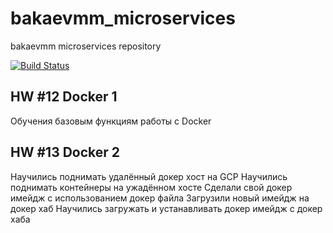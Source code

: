 # bakaevmm_microservices
bakaevmm microservices repository

[![Build Status](https://travis-ci.com/Otus-DevOps-2018-09/bakaevmm_microservices.svg?branch=master)](https://travis-ci.com/Otus-DevOps-2018-09/bakaevmm_microservices)

## HW #12 Docker 1

Обучения базовым функциям работы с Docker


## HW #13 Docker 2

Научились поднимать удалённый докер хост на GCP 
Научились поднимать контейнеры на ужадённом хосте
Сделали свой докер имейдж с использованием докер файла
Загрузили новый имейдж на докер хаб
Научились загружать и устанавливать докер имейдж с докер хаба
